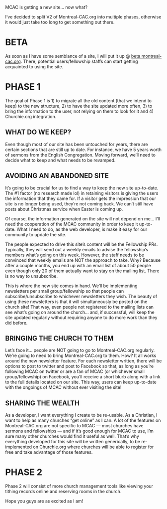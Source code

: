 MCAC is getting a new site… now what?

I’ve decided to split V2 of Montreal-CAC.org into multiple phases, otherwise it would just take too long to get something out there.

# BETA
As soon as I have some semblance of a site, I will put it up @ [beta.montreal-cac.org](http://mtlcac.org). There, potential users/fellowship staffs can start getting acquainted to using the site.

# PHASE 1
The goal of Phase 1 is 1) to migrate all the old content (that we intend to keep) to the new structure, 2) to have the site updated more often, 3) to bring the information to the user, not relying on them to look for it and 4) Churchie.org integration.

## WHAT DO WE KEEP?
Even though most of our site has been untouched for years, there are certain sections that are still up to date. For instance, we have 5 years worth of sermons from the English Congregation. Moving forward, we’ll need to decide what to keep and what needs to be revamped.

## AVOIDING AN ABANDONED SITE
It’s going to be crucial for us to find a way to keep the new site up-to-date. The #1 factor (no research made lol) in retaining visitors is giving the users the information that they came for. If a visitor gets the impression that our site is no longer being used, they’re not coming back. We can’t still have posts about Christmas service when Easter is coming up.

Of course, the information generated on the site will not depend on me… I’ll need the cooperation of the MCAC community in order to keep it up-to-date. What I need to do, as the web developer, is make it easy for our community to update the site.

The people expected to drive this site’s content will be the Fellowship PRs. Typically, they will send out a weekly emails to advise the fellowship’s members what’s going on this week. However, the staff needs to be convinced that weekly emails are NOT the approach to take. Why? Because after a couple months, you end up with an email list of about 50 people even though only 20 of them actually want to stay on the mailing list. There is no way to unsubscribe.

This is where the new site comes in hand. We’ll be implementing newsletters per small group/fellowship so that people can subscribe/unsubscribe to whichever newsletters they wish. The beauty of using these newsletters is that it will simultaneously be posted on the church site! That way, even people not registered to the mailing lists can see what’s going on around the church… and, if successful, will keep the site updated regularly without requiring anyone to do more work than they did before.

## BRINGING THE CHURCH TO THEM
Let’s face it… people are NOT going to go to Montreal-CAC.org regularly. We’re going to need to bring Montreal-CAC.org to them. How? It all works around the new newsletter feature. For each newsletter written, there will be options to post to twitter and post to Facebook so that, as long as you’re following MCAC on twitter or are a fan of MCAC (or whichever small group/fellowship) on Facebook, you’ll receive a short blurb along with a link to the full details located on our site. This way, users can keep up-to-date with the ongoings of MCAC without ever visiting the site!

## SHARING THE WEALTH
As a developer, I want everything I create to be re-usable. As a Christian, I want to help as many churches “get online” as I can. A lot of the features on Montreal-CAC.org are not specific to MCAC — most churches have sermons and fellowships — and if it’s good enough for MCAC to use, I’m sure many other churches would find it useful as well. That’s why everything developed for this site will be written generically, to be re-implemented on Churchie.org where churches will be able to register for free and take advantage of those features.

# PHASE 2
Phase 2 will consist of more church management tools like viewing your tithing records online and reserving rooms in the church.

Hope you guys are as excited as I am!
